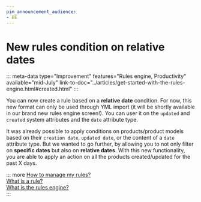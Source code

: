 ```yaml
---
pim_announcement_audience:
- EE
---
```


# New rules condition on relative dates
::: meta-data type="Improvement" features="Rules engine, Productivity" available="mid-July" link-to-doc="../articles/get-started-with-the-rules-engine.html#created.html"
:::

You can now create a rule based on a **relative date** condition. For now, this new format can only be used through YML import (it will be shortly available in our brand new rules engine screen!). You can user it on the `updated` and `created` system attributes and the `date` attribute type.

It was already possible to apply conditions on products/product models based on their `creation date`, `updated date`, or the content of a `date` attribute type. But we wanted to go further, by allowing you to not only filter on **specific dates** but also on **relative dates**. With this new functionality, you are able to apply an action on all the products created/updated for the past X days.

::: more
[How to manage my rules?](../articles/manage-your-rules.html)  
[What is a rule?](../articles/what-is-a-rule.html)  
[What is the rules engine?](../articles/get-started-with-the-rules-engine.html)   
:::
